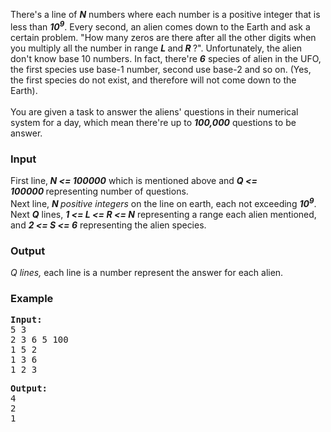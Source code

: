 <p>There's a line of <strong><em>N</em></strong> numbers where each number is a positive integer that is less than <strong><em>10<sup>9</sup></em></strong>. Every second, an alien comes down to the Earth and ask a certain problem. "How many zeros are there after all the other digits when you multiply all the number in range <strong><em>L&nbsp;</em></strong>and<strong><em>&nbsp;R&nbsp;</em></strong>?". Unfortunately, the alien don't know base 10 numbers. In fact, there're <strong><em>6</em></strong> species of alien in the UFO, the first species use base-1 number, second use base-2 and so on. (Yes, the first species do not exist, and therefore will not come down to the Earth).<br><br>You are given a task to answer the aliens' questions in their numerical system for a day, which mean there're up to <strong><em>100,000</em></strong> questions to be answer.</p>
<h3>Input</h3>
<p>First line,<strong><em> </em></strong><em><strong><em>N &lt;= 100000</em></strong> </em>which is mentioned above<em>&nbsp;</em>and <strong><em>Q &lt;= 100000</em>&nbsp;</strong>representing number of questions.<br>Next line, <em><strong style="font-style: italic;">N </strong>positive integers</em>&nbsp;on the line on earth, each not exceeding <strong><em>10<sup>9</sup></em></strong>.<br>Next <em><strong>Q</strong> </em>lines, <em><strong>1 &lt;=&nbsp;L &lt;= R &lt;= N</strong> </em>representing a range each alien mentioned, and <em><strong>2 &lt;=&nbsp;S &lt;= 6</strong>&nbsp;</em>representing the alien species.</p>
<h3>Output</h3>
<p><em>Q lines, </em>each line is a number represent the answer for each alien.</p>
<h3>Example</h3>
<pre><strong>Input:</strong>
5 3<br>2 3 6 5 100<br>1 5 2<br>1 3 6<br>1 2 3&nbsp;</pre>
<pre><strong>Output:</strong>
4<br>2<br>1&nbsp;</pre>
